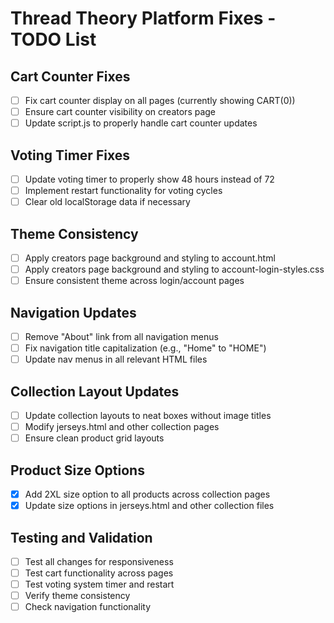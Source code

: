 # Thread Theory Platform Fixes - TODO List

## Cart Counter Fixes
- [ ] Fix cart counter display on all pages (currently showing CART(0))
- [ ] Ensure cart counter visibility on creators page
- [ ] Update script.js to properly handle cart counter updates

## Voting Timer Fixes
- [ ] Update voting timer to properly show 48 hours instead of 72
- [ ] Implement restart functionality for voting cycles
- [ ] Clear old localStorage data if necessary

## Theme Consistency
- [ ] Apply creators page background and styling to account.html
- [ ] Apply creators page background and styling to account-login-styles.css
- [ ] Ensure consistent theme across login/account pages

## Navigation Updates
- [ ] Remove "About" link from all navigation menus
- [ ] Fix navigation title capitalization (e.g., "Home" to "HOME")
- [ ] Update nav menus in all relevant HTML files

## Collection Layout Updates
- [ ] Update collection layouts to neat boxes without image titles
- [ ] Modify jerseys.html and other collection pages
- [ ] Ensure clean product grid layouts

## Product Size Options
- [x] Add 2XL size option to all products across collection pages
- [x] Update size options in jerseys.html and other collection files

## Testing and Validation
- [ ] Test all changes for responsiveness
- [ ] Test cart functionality across pages
- [ ] Test voting system timer and restart
- [ ] Verify theme consistency
- [ ] Check navigation functionality
